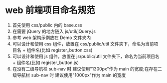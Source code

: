 # web 前端项目命名规范

1. 首先使用 css/public 内的 base.css
2. 在需要 jQuery 的地方链入 js/util/jQuery.js
3. 参考 web 架构示例放在 Demo 文件夹内
4. 可以设计和使用 css 组件，放置在 css/public/util 文件夹下，命名为当前项目名 + 组件名(比如 register_button.css)
5. 可以设计和使用 js 组件，放置在 js/public/util 文件夹下，命名为当前项目名 + 组件名(比如 register_button.js)
6. 在没有二级导航栏 sub-nav 时 建议使用"1300px"作为 main 的宽度;在存在二级导航栏 sub-nav 时 建议使用"1000px"作为 main 的宽度
